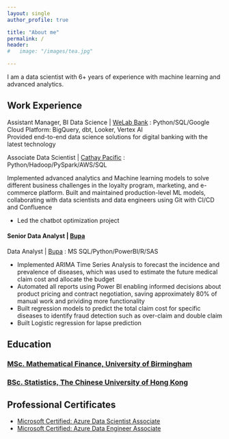 ```yaml
---
layout: single
author_profile: true

title: "About me"
permalink: /
header:
#   image: "/images/tea.jpg"

---
```


I am a data scientist with 6+ years of experience with machine learning and advanced analytics.

## Work Experience

Assistant Manager, BI Data Science | [WeLab Bank](https://www.welab.bank/en/)
:   Python/SQL/Google Cloud Platform: BigQuery, dbt, Looker, Vertex AI  
Provided end-to-end data science solutions for digital banking with the latest technology  

Associate Data Scientist | [Cathay Pacific](https://www.cathaypacific.com/cx/en_CA.html)
:   Python/Hadoop/PySpark/AWS/SQL

Implemented advanced analytics and Machine learning models to solve different business challenges in the loyalty program, marketing, and e-commerce platform. Built and maintained production-level ML models, collaborating with data scientists and data engineers using Git
with CI/CD and Confluence
* Led the chatbot optimization project

#### Senior Data Analyst | [Bupa](https://www.bupa.com.hk/en/)
Data Analyst | [Bupa](https://www.bupa.com.hk/en/)
:   MS SQL/Python/PowerBI/R/SAS  
* Implemented ARIMA Time Series Analysis to forecast the incidence and prevalence of diseases, which was used to estimate the future medical claim cost and allocate the budget
* Automated all reports using Power BI enabling informed decisions about product pricing and contract negotiation,
saving approximately 80% of manual work and prividing more functionality
* Built regression models to predict the total claim cost for specific diseases to identify fraud detection such as over-claim and double claim
* Built Logistic regression for lapse prediction

## Education
### [MSc. Mathematical Finance, University of Birmingham](https://www.birmingham.ac.uk/postgraduate/courses/taught/maths/mathematical-finance.aspx)
### [BSc. Statistics, The Chinese University of Hong Kong](https://www.sta.cuhk.edu.hk/programmes/b-sc-in-statistics/)

## Professional Certificates
* [Microsoft Certified: Azure Data Scientist Associate](https://learn.microsoft.com/en-us/certifications/azure-data-scientist/)
* [Microsoft Certified: Azure Data Engineer Associate](https://learn.microsoft.com/en-us/certifications/azure-data-engineer/)